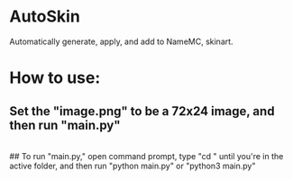 # AutoSkin
Automatically generate, apply, and add to NameMC, skinart.

# How to use:

## Set the "image.png" to be a 72x24 image, and then run "main.py"
<br>
## To run "main.py," open command prompt, type "cd <folder>" until you're in the active folder,
and then run "python main.py" or "python3 main.py" 
